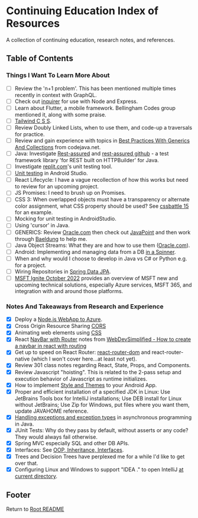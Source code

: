 # Continuing Education Index of Resources

A collection of continuing education, research notes, and references.

## Table of Contents

### Things I Want To Learn More About

- [ ] Review the 'n+1 problem'. This has been mentioned multiple times recently in context with GraphQL.
- [ ] Check out [inquirer](https://www.npmjs.com/package/inquirer) for use with Node and Express.
- [ ] Learn about Flutter, a mobile framework. Bellingham Codes group mentioned it, along with some praise.
- [ ] [Tailwind C S S](https://tailwindcss.com/).
- [ ] Review Doubly Linked Lists, when to use them, and code-up a traversals for practice.
- [ ] Review and gain experience with topics in [Best Practices With Generics And Collections](https://www.codejava.net/java-core/collections/18-java-collections-and-generics-best-practices) from codejava.net.
- [ ] Java: Investigate [Rest-assured](https://rest-assured.io/) and [rest-assured github](https://github.com/rest-assured/rest-assured/wiki/GettingStarted) - a test framework library 'for REST built on HTTPBuilder' for Java.
- [ ] Investigate [replit.com](https://replit.com)'s unit testing tool.
- [ ] [Unit testing](./android-studio-testing.html) in Android Studio.
- [ ] React Lifecycle: I have a vague recollection of how this works but need to review for an upcoming project.
- [ ] JS Promises: I need to brush up on Promises.
- [ ] CSS 3: When overlapped objects must have a transparency or alternate color assignment, what CSS property should be used? See [cssbattle 15](https://cssbattle.dev/play/15) for an example.
- [ ] Mocking for unit testing in AndroidStudio.
- [ ] Using 'cursor' in Java.
- [ ] GENERICS: Review [Oracle.com](https://docs.oracle.com/javase/tutorial/java/generics/index.html) then check out [JavaPoint](https://www.javatpoint.com/generics-in-java) and then work through [Baeldung](https://www.baeldung.com/java-generics) to help me.  
- [ ] Java Object Streams: What they are and how to use them ([Oracle.com](https://docs.oracle.com/javase/tutorial/essential/io/objectstreams.html)).  
- [ ] Android: Implementing and managing data from a DB [in a Spinner](https://developer.android.com/guide/topics/ui/controls/spinner).  
- [ ] When and why would I choose to develop in Java vs C# or Python e.g. for a project.  
- [ ] Wiring Repositories in [Spring Data JPA](https://www.baeldung.com/the-persistence-layer-with-spring-data-jpa).
- [ ] [MSFT Ignite October 2022](./ms-ignite-2022-notes.html) provides an overview of MSFT new and upcoming technical solutions, especially Azure services, MSFT 365, and integration with and around those platforms.

### Notes And Takeaways from Research and Experience

- [X] Deploy a [Node.js WebApp to Azure](deploy-express-azure.html).
- [X] Cross Origin Resource Sharing [CORS](./cors-review.html)
- [X] Animating web elements using [CSS](./css-animations.html)
- [X] React [NavBar with Router](./navbar-in-react-with-routing.html) notes from [WebDevSimplified - How to create a navbar in react with routing](https://www.youtube.com/watch?v=SLfhMt5OUPI)
- [X] Get up to speed on React Router: [react-router-dom](./react-router-dom-notes.html) and react-router-native (which I won't cover here...at least not yet).
- [X] Review 301 class notes regarding React, State, Props, and Components.
- [X] Review Javascript "hoisting". This is related to the 2-pass setup and execution behavior of Javascript as runtime initializes.
- [X] How to implement [Style and Themes](../code401-files/android-themes.html) to your Android App.
- [X] Proper and efficient installation of a specified JDK in Linux: Use JetBrains Tools box for IntelliJ installations; Use DEB install for Linux without JetBrains; Use Zip for Windows, put files where you want them, update JAVAHOME reference.
- [X] [Handling exceptions and exception types](../code401-files/java-exceptions-scanner.html) in asynchronous programming in Java.  
- [X] JUnit Tests: Why do they pass by default, without asserts or any code? They would always fail otherwise.  
- [X] Spring MVC especially SQL and other DB APIs.  
- [X] Interfaces: See [OOP, Inheritance, Interfaces](../code401-files/oop-inhrtnce-intfaces.html).  
- [X] Trees and Decision Trees have perplexed me for a while I'd like to get over that.  
- [X] Configuring Linux and Windows to support "IDEA ." to open IntelliJ [at current directory](../linux-terminal-files/bash-stuff.html###aliases).

## Footer

Return to [Root README](../README.html)
